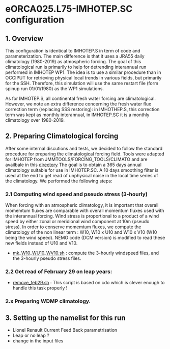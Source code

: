 # eORCA025.L75-IMHOTEP.SC configuration
## 1. Overview
This configuration is identical to IMHOTEP.S  in term of code and parameterization. The main difference is
that it uses a JRA55 daily climatology (1980-2019) as atmospheric forcing.  The goal of this climatological
run is primarily to help for detrending interannual run performed in IMHOTEP WP1. The idea is to use a 
similar procedure than in OCCIPUT for retrieving physical local trends in various fields, but primarily for 
the SSH.  Therefore, this simulation will use the same restart file (form spinup run 01/01/1980) as the WP1 
simulations.

As for IMHOTEP.S, all continental fresh water forcing are climatological. However, we note an extra difference
concerning the fresh water flux correction term (replacing SSS restoring): in IMHOTHEP.S, this correction
term was kept as monthly interannual, in IMHOTEP.SC it is a monthly climatology over 1980-2019.

## 2. Preparing Climatological forcing
After some internal discutions and tests, we decided to follow the standard procedure for preparing the 
climatological forcing field. Tools were adapted for IMHOTEP from JMMTOOLS/FORCING_TOOLS/CLIMATO and are
availbale in this [directory](../TOOLS/CLIMATOLOGICAL_FORCING/src)
The goal is to obtain a 365 days annual climatology suitable for use in 
IMHOTEP.SC. A 10 days smoothing filter is used at the end to get read of unphysical noise in the local 
time series of the climatology. We performed the following steps:

### 2.1 Computing wind speed and pseudo stress (3-hourly)
When forcing with an atmospheric climatology, it is important that  overall momemtum fluxes are comparable
with overall momentum fluxes used with the interannual forcing.  Wind stress is proportional to a product of a
wind speed by either zonal or meridional wind component at 10m (pseudo stress). In order to conserve momemtum 
fluxes, we compute the climatology of the non linear term : W10, W10 x U10 and W10 x V10 (W10 being the 
wind speed). NEMO code (DCM version) is modified to read these new fields instead of U10 and V10.
  * [mk_W10_WU10_WV10.sh](../TOOLS/CLIMATOLOGICAL_FORCING/mk_W10_WU10_WV10.sh) :  compute the 3-hourly windspeed
files, and the 3-hourly pseudo stress files.

### 2.2 Get read of February 29 on leap years:
  * [remove_feb29.sh](../TOOLS/CLIMATOLOGICAL_FORCING/remove_feb29.sh) : This script is based on cdo which is
clever enough to handle this task properly !

### 2.x Preparing WDMP climatology.

## 3. Setting up the namelist for this run
  * Lionel Renault Current Feed Back parametrisation
  * Leap or no leap ?
  * change in the input files
